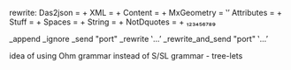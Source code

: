 
rewrite:
Das2json = +
XML = +
Content = +
MxGeometry = ‛’
Attributes = +
Stuff = +
Spaces = +
String = +
NotDquotes = +
₁₂₃₄₅₆₇₈₉

_append
_ignore
_send "port"
_rewrite ‛...’
_rewrite_and_send "port" ‛...’

idea of using Ohm grammar instead of S/SL grammar - tree-lets
